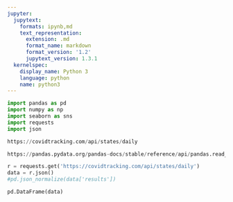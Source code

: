 ```yaml
---
jupyter:
  jupytext:
    formats: ipynb,md
    text_representation:
      extension: .md
      format_name: markdown
      format_version: '1.2'
      jupytext_version: 1.3.1
  kernelspec:
    display_name: Python 3
    language: python
    name: python3
---
```


```python
import pandas as pd
import numpy as np
import seaborn as sns
import requests
import json
```

```python
https://covidtracking.com/api/states/daily
```

```python
https://pandas.pydata.org/pandas-docs/stable/reference/api/pandas.read_json.html
```

```python
r = requests.get('https://covidtracking.com/api/states/daily')
data = r.json()
#pd.json_normalize(data['results'])
```

```python
pd.DataFrame(data)
```
